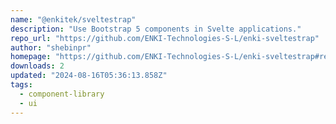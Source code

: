 ```yaml
---
name: "@enkitek/sveltestrap"
description: "Use Bootstrap 5 components in Svelte applications."
repo_url: "https://github.com/ENKI-Technologies-S-L/enki-sveltestrap"
author: "shebinpr"
homepage: "https://github.com/ENKI-Technologies-S-L/enki-sveltestrap#readme"
downloads: 2
updated: "2024-08-16T05:36:13.858Z"
tags: 
  - component-library
  - ui
---
```

